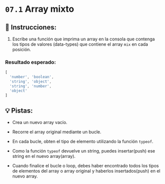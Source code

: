 # `07.1` Array mixto

## 📝 Instrucciones: 
 
1. Escribe una función que imprima un array en la consola que contenga los tipos de valores (data-types) que contiene el array `mix` en cada posición.

### Resultado esperado:

```js
[
  'number', 'boolean',
  'string', 'object',
  'string', 'number',
  'object'
]
```

## 💡 Pistas: 

+ Crea un nuevo array vacío.

+ Recorre el array original mediante un bucle.

+ En cada bucle, obten el tipo de elemento utilizando la función `typeof`.

+ Como la función `typeof` devuelve un string, puedes insertar(push) ese string en el nuevo array(array).

+ Cuando finalice el bucle o loop, debes haber encontrado todos los tipos de elementos del array o array original y haberlos insertados(push) en el nuevo array.